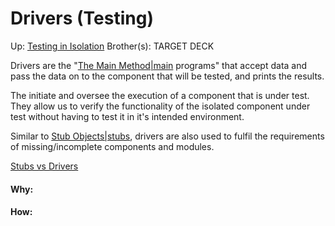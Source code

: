 # Drivers (Testing)

Up: [Testing in Isolation](testing_in_isolation)
Brother(s):
TARGET DECK

Drivers are the "[The Main Method|main](the_main_method|main) programs" that accept data and pass the data on to the component that will be tested, and prints the results.

The initiate and oversee the execution of a component that is under test. They allow us to verify the functionality of the isolated component under test without having to test it in it's intended environment.

Similar to [Stub Objects|stubs](stub_objects|stubs), drivers are also used to fulfil the requirements of missing/incomplete components and modules.

[Stubs vs Drivers](stubs_vs_drivers)


































#### Why:
#### How:









